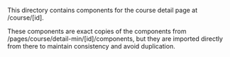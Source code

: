 This directory contains components for the course detail page at /course/[id].

These components are exact copies of the components from /pages/course/detail-min/[id]/components, but they are imported directly from there to maintain consistency and avoid duplication.
